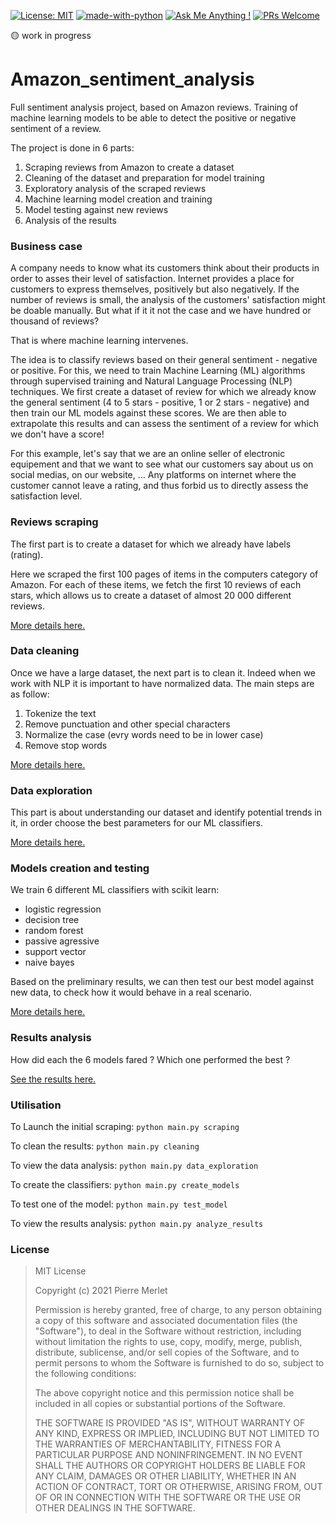 [![License: MIT](https://img.shields.io/badge/License-MIT-yellow.svg)](https://opensource.org/licenses/MIT) 
[![made-with-python](https://img.shields.io/badge/Made%20with-Python-1f425f.svg)](https://www.python.org/)
[![Ask Me Anything !](https://img.shields.io/badge/Ask%20me-anything-1abc9c.svg)](mailto:merlet.pierre@outlook.com)
[![PRs Welcome](https://img.shields.io/badge/PRs-welcome-brightgreen.svg?style=flat-square)](http://makeapullrequest.com)

:yellow_circle: work in progress

# Amazon_sentiment_analysis
Full sentiment analysis project, based on Amazon reviews. Training of machine learning models to be able to detect the positive or negative sentiment of a review.

The project is done in 6 parts:

1. Scraping reviews from Amazon to create a dataset
2. Cleaning of the dataset and preparation for model training
3. Exploratory analysis of the scraped reviews
4. Machine learning model creation and training
5. Model testing against new reviews
6. Analysis of the results

### Business case
A company needs to know what its customers think about their products in order to asses their level of satisfaction. Internet provides a place for customers to express themselves, positively but also negatively. If the number of reviews is small, the analysis of the customers' satisfaction might be doable manually. But what if it it not the case and we have hundred or thousand of reviews?

That is where machine learning intervenes. 

The idea is to classify reviews based on their general sentiment - negative or positive. For this, we need to train Machine Learning (ML) algorithms through supervised training and Natural Language Processing (NLP) techniques. We first create a dataset of review for which we already know the general sentiment (4 to 5 stars - positive, 1 or 2 stars - negative) and then train our ML models against these scores. We are then able to extrapolate this results and can assess the sentiment of a review for which we don't have a score!

For this example, let's say that we are an online seller of electronic equipement and that we want to see what our customers say about us on social medias, on our website, ... Any platforms on internet where the customer cannot leave a rating, and thus forbid us to directly assess the satisfaction level. 

### Reviews scraping
The first part is to create a dataset for which we already have labels (rating). 

Here we scraped the first 100 pages of items in the computers category of Amazon. For each of these items, we fetch the first 10 reviews of each stars, which allows us to create a dataset of almost 20 000 different reviews.

[More details here.](https://github.com/PierreMrt/Amazon_sentiment_analysis/tree/main/review_scraping#amazon-reviews-scraping)

### Data cleaning
Once we have a large dataset, the next part is to clean it. Indeed when we work with NLP it is important to have normalized data. The main steps are as follow:
1. Tokenize the text
2. Remove punctuation and other special characters
3. Normalize the case (evry words need to be in lower case)
4. Remove stop words

[More details here.](https://github.com/PierreMrt/Amazon_sentiment_analysis/tree/main/data_cleaning#data-cleaning)

### Data exploration
This part is about understanding our dataset and identify potential trends in it, in order choose the best parameters for our ML classifiers.

[More details here.](https://github.com/PierreMrt/Amazon_sentiment_analysis/tree/main/analysis_and_visualization#data-exploration-and-classifier-analysis)

### Models creation and testing
We train 6 different ML classifiers with scikit learn:
* logistic regression
* decision tree
* random forest
* passive agressive
* support vector
* naive bayes

Based on the preliminary results, we can then test our best model against new data, to check how it would behave in a real scenario.

[More details here.](https://github.com/PierreMrt/Amazon_sentiment_analysis/tree/main/model_creation#building-and-training-the-classifiers)

### Results analysis
How did each the 6 models fared ? Which one performed the best ?

[See the results here.](https://github.com/PierreMrt/Amazon_sentiment_analysis/tree/main/analysis_and_visualization#results-of-the-models)

### Utilisation
To Launch the initial scraping: 
`python main.py scraping`

To clean the results:
`python main.py cleaning`

To view the data analysis:
`python main.py data_exploration`

To create the classifiers:
`python main.py create_models`

To test one of the model:
`python main.py test_model`

To view the results analysis:
`python main.py analyze_results`

### License

>MIT License
>
>Copyright (c) 2021 Pierre Merlet
>
>Permission is hereby granted, free of charge, to any person obtaining a copy
>of this software and associated documentation files (the "Software"), to deal
>in the Software without restriction, including without limitation the rights
>to use, copy, modify, merge, publish, distribute, sublicense, and/or sell
>copies of the Software, and to permit persons to whom the Software is
>furnished to do so, subject to the following conditions:
>
>The above copyright notice and this permission notice shall be included in all
>copies or substantial portions of the Software.
>
>THE SOFTWARE IS PROVIDED "AS IS", WITHOUT WARRANTY OF ANY KIND, EXPRESS OR
>IMPLIED, INCLUDING BUT NOT LIMITED TO THE WARRANTIES OF MERCHANTABILITY,
>FITNESS FOR A PARTICULAR PURPOSE AND NONINFRINGEMENT. IN NO EVENT SHALL THE
>AUTHORS OR COPYRIGHT HOLDERS BE LIABLE FOR ANY CLAIM, DAMAGES OR OTHER
>LIABILITY, WHETHER IN AN ACTION OF CONTRACT, TORT OR OTHERWISE, ARISING FROM,
>OUT OF OR IN CONNECTION WITH THE SOFTWARE OR THE USE OR OTHER DEALINGS IN THE
>SOFTWARE.

